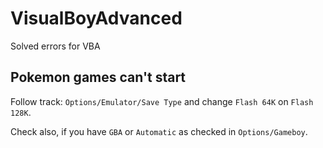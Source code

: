 # VisualBoyAdvanced

Solved errors for VBA


## Pokemon games can't start
Follow track:
`Options/Emulator/Save Type` and change `Flash 64K` on `Flash 128K`.

Check also, if you have `GBA` or `Automatic` as checked in `Options/Gameboy`.
